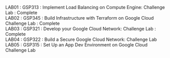 LAB01 : GSP313 : Implement Load Balancing on Compute Engine: Challenge Lab : Complete  
LAB02 : GSP345 : Build Infrastructure with Terraform on Google Cloud Challenge Lab : Complete  
LAB03 : GSP321 : Develop your Google Cloud Network: Challenge Lab : Complete   
LAB04 : GSP322 : Build a Secure Google Cloud Network: Challenge Lab
LAB05 : GSP315 : Set Up an App Dev Environment on Google Cloud Challenge Lab
